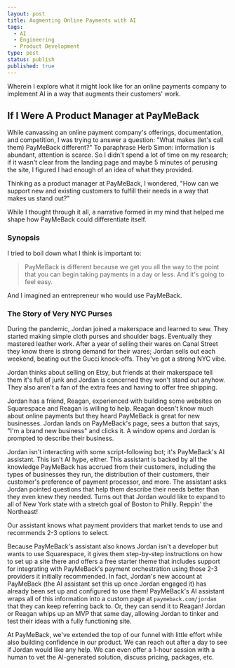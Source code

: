 ```yaml
---
layout: post
title: Augmenting Online Payments with AI
tags:
  - AI
  - Engineering
  - Product Development
type: post
status: publish
published: true
---
```


Wherein I explore what it might look like for an online payments company to implement AI
in a way that augments their customers' work.

## If I Were A Product Manager at PayMeBack

While canvassing an online payment company's offerings, documentation, and competition,
I was trying to answer a question: "What makes (let's call them) PayMeBack different?"
To paraphrase Herb Simon: information is abundant, attention is scarce. So I didn't spend a lot
of time on my research; if it wasn't clear from the landing page and maybe 5 minutes of perusing the site,
I figured I had enough of an idea of what they provided.

Thinking as a product manager at PayMeBack, I wondered, "How can we support new and existing customers to
fulfill their needs in a way that makes us stand out?"

While I thought through it all, a narrative formed in my mind that helped me shape how PayMeBack could differentiate
itself.

### Synopsis

I tried to boil down what I think is important to:

> PayMeBack is different because we get you all the way to the point that you can begin taking payments in a day or less. And it's going to feel easy.

And I imagined an entrepreneur who would use PayMeBack.

### The Story of Very NYC Purses

During the pandemic, Jordan joined a makerspace and learned to sew. They started making simple cloth purses and shoulder bags.
Eventually they mastered leather work. After a year of selling their wares on Canal Street they know there is strong demand for
their wares; Jordan sells out each weekend, beating out the Gucci knock-offs. They've got a strong NYC vibe.

Jordan thinks about selling on Etsy, but friends at their makerspace tell them it's full of junk and Jordan is concerned they
won't stand out anyhow. They also aren't a fan of the extra fees and having to offer free shipping.

Jordan has a friend, Reagan, experienced with building some websites on Squarespace and Reagan is willing to help.
Reagan doesn't know much about online payments but they heard PayMeBack is great for new businesses. Jordan lands on PayMeBack's page,
sees a button that says, "I'm a brand new business" and clicks it. A window opens and Jordan is prompted to describe their business.

Jordan isn't interacting with some script-following bot; it's PayMeBack's AI assistant. This isn't AI hype, either.
This assistant is backed by all the knowledge PayMeBack has accrued from their customers, including the types of businesses they run,
the distribution of their customers, their customer's preference of payment processor, and more. The assistant asks Jordan pointed questions
that help them describe their needs better than they even knew they needed. Turns out that Jordan would like to expand to all of New York state
with a stretch goal of Boston to Philly. Reppin' the Northeast!

Our assistant knows what payment providers that market tends to use and recommends 2-3 options to select.

Because PayMeBack's assistant also knows Jordan isn't a developer but wants to use Squarespace, it gives them step-by-step instructions
on how to set up a site there and offers a free starter theme that includes support for integrating with PayMeBack's payment orchestration
using those 2-3 providers it initially recommended. In fact, Jordan's new account at PayMeBack (the AI assistant set this up once Jordan engaged it)
has already been set up and configured to use them! PayMeBack's AI assistant wraps all of this information into a custom page at `paymeback.com/jordan`
that they can keep referring back to. Or, they can send it to Reagan! Jordan or Reagan whips up an MVP that same day, allowing Jordan to tinker and
test their ideas with a fully functioning site.

At PayMeBack, we've extended the top of our funnel with little effort while also building confidence in our product.
We can reach out after a day to see if Jordan would like any help. We can even offer a 1-hour session with a human to vet the AI-generated solution,
discuss pricing, packages, etc.
